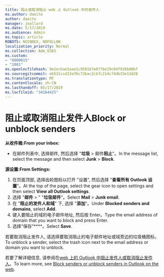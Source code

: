 ```yaml
---
title: 阻止或取消阻止 web 上 Outlook 中的发件人
ms.author: daeite
author: daeite
manager: joallard
ms.date: 5/17/2019
ms.audience: Admin
ms.topic: article
ROBOTS: NOINDEX, NOFOLLOW
localization_priority: Normal
ms.collection: Adm_O365
ms.custom:
- "8000015"
- "2001"
ms.openlocfilehash: 9e2ecbae5aae1c9501b7e077be19c84f92bb00bf
ms.sourcegitcommit: eb531ccd13a76c72bac2cb7c214c74db33e13d28
ms.translationtype: MT
ms.contentlocale: zh-CN
ms.lasthandoff: 05/17/2019
ms.locfileid: "34164425"
---
```

# <a name="block-or-unblock-senders"></a><span data-ttu-id="71916-102">阻止或取消阻止发件人</span><span class="sxs-lookup"><span data-stu-id="71916-102">Block or unblock senders</span></span>

<span data-ttu-id="71916-103">**从收件箱:**</span><span class="sxs-lookup"><span data-stu-id="71916-103">**From your inbox:**</span></span>

- <span data-ttu-id="71916-104">在邮件列表中, 选择邮件, 然后选择 "**垃圾** > 邮件**阻止**"。</span><span class="sxs-lookup"><span data-stu-id="71916-104">In the message list, select the message and then select **Junk** > **Block**.</span></span>

<span data-ttu-id="71916-105">**源设置:**</span><span class="sxs-lookup"><span data-stu-id="71916-105">**From Settings:**</span></span>

1. <span data-ttu-id="71916-106">在页面顶部, 选择齿轮图标以打开 "设置", 然后选择 "**查看所有 Outlook 设置**"。</span><span class="sxs-lookup"><span data-stu-id="71916-106">At the top of the page, select the gear icon to open settings and then select **View all Outlook settings**.</span></span>
2. <span data-ttu-id="71916-107">选择 "**邮件** > " "**垃圾邮件**"。</span><span class="sxs-lookup"><span data-stu-id="71916-107">Select **Mail** > **Junk email**.</span></span>
3. <span data-ttu-id="71916-108">在 "**阻止的发件人和域**" 下, 选择 "**添加**"。</span><span class="sxs-lookup"><span data-stu-id="71916-108">Under **Blocked senders and domains**, select **Add**.</span></span>
4. <span data-ttu-id="71916-109">键入要阻止的域的电子邮件地址, 然后按 Enter。</span><span class="sxs-lookup"><span data-stu-id="71916-109">Type the email address of domain that you want to block and press Enter.</span></span>
5. <span data-ttu-id="71916-110">选择“保存”\*\*\*\*。</span><span class="sxs-lookup"><span data-stu-id="71916-110">Select **Save**.</span></span>

<span data-ttu-id="71916-111">若要取消阻止发件人, 请选择要取消阻止的电子邮件地址或域旁边的垃圾桶图标。</span><span class="sxs-lookup"><span data-stu-id="71916-111">To unblock a sender, select the trash icon next to the email address or domain you want to unblock.</span></span>

<span data-ttu-id="71916-112">若要了解详细信息, 请参阅在[web 上的 Outlook 中阻止发件人或取消阻止发件人](https://support.office.com/article/9bf812d4-6995-4d19-901a-76d6e26939b0)。</span><span class="sxs-lookup"><span data-stu-id="71916-112">To learn more, see [Block senders or unblock senders in Outlook on the web](https://support.office.com/article/9bf812d4-6995-4d19-901a-76d6e26939b0).</span></span>